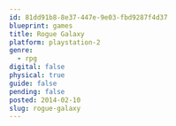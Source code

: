 ```yaml
---
id: 81dd91b8-8e37-447e-9e03-fbd9287f4d37
blueprint: games
title: Rogue Galaxy
platform: playstation-2
genre:
  - rpg
digital: false
physical: true
guide: false
pending: false
posted: 2014-02-10
slug: rogue-galaxy
---
```

